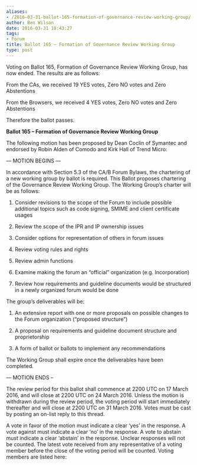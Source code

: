 ```yaml
---
aliases:
- /2016-03-31-ballot-165-formation-of-governance-review-working-group/
author: Ben Wilson
date: 2016-03-31 18:43:27
tags:
- Forum
title: Ballot 165 – Formation of Governance Review Working Group
type: post
---
```


Voting on Ballot 165, Formation of Governance Review Working Group, has now ended. The results are as follows:

From the CAs, we received 19 YES votes, Zero NO votes and Zero Abstentions

From the Browsers, we received 4 YES votes, Zero NO votes and Zero Abstentions

Therefore the ballot passes.

**Ballot 165 – Formation of Governance Review Working Group**

The following motion has been proposed by Dean Coclin of Symantec and endorsed by Robin Alden of Comodo and Kirk Hall of Trend Micro:

— MOTION BEGINS —

In accordance with Section 5.3 of the CA/B Forum Bylaws, the chartering of a new working group by ballot is required. This Ballot proposes chartering of the Governance Review Working Group. The Working Group’s charter will be as follows:

1. Consider revisions to the scope of the Forum to include possible additional topics such as code signing, SMIME and client certificate usages

1. Review the scope of the IPR and IP ownership issues

1. Consider options for representation of others in forum issues

1. Review voting rules and rights

1. Review admin functions

1. Examine making the forum an “official” organization (e.g. Incorporation)

1. Review how requirements and guideline documents would be structured in a newly organized forum would be done

The group’s deliverables will be:

1. An extensive report with one or more proposals on possible changes to the Forum organization (“proposed structure”)

1. A proposal on requirements and guideline document structure and proprietorship

1. A form of ballot or ballots to implement any recommendations

The Working Group shall expire once the deliverables have been completed.

— MOTION ENDS –

The review period for this ballot shall commence at 2200 UTC on 17 March 2016, and will close at 2200 UTC on 24 March 2016. Unless the motion is withdrawn during the review period, the voting period will start immediately thereafter and will close at 2200 UTC on 31 March 2016. Votes must be cast by posting an on-list reply to this thread.

A vote in favor of the motion must indicate a clear ‘yes’ in the response. A vote against must indicate a clear ‘no’ in the response. A vote to abstain must indicate a clear ‘abstain’ in the response. Unclear responses will not be counted. The latest vote received from any representative of a voting member before the close of the voting period will be counted. Voting members are listed here: